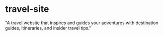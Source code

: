 # travel-site
"A travel website that inspires and guides your adventures with destination guides, itineraries, and insider travel tips."
